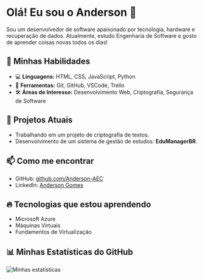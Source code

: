 # Olá! Eu sou o Anderson 👋

<!-- Descrição pessoal -->
Sou um desenvolvedor de software apaixonado por tecnologia, hardware e recuperação de dados. Atualmente, estudo Engenharia de Software e gosto de aprender coisas novas todos os dias!

## 🚀 Minhas Habilidades
- 💻 **Linguagens:** HTML, CSS, JavaScript, Python
- 🔧 **Ferramentas:** Git, GitHub, VSCode, Trello
- 🛠️ **Áreas de Interesse:** Desenvolvimento Web, Criptografia, Segurança de Software

## 🌱 Projetos Atuais
- Trabalhando em um projeto de criptografia de textos.
- Desenvolvimento de um sistema de gestão de estudos: **EduManagerBR**.

## 📫 Como me encontrar
- GitHub: [github.com/Anderson-AEC](https://github.com/Anderson-AEC)
- LinkedIn: [Anderson Gomes](https://www.linkedin.com/in/anderson-da-silva-gomes)

## 🔥 Tecnologias que estou aprendendo
- Microsoft Azure
- Máquinas Virtuais
- Fundamentos de Virtualização

## 📊 Minhas Estatísticas do GitHub
![Minhas estatísticas](https://github-readme-stats.vercel.app/api?username=Anderson-AEC&show_icons=true&theme=radical)


